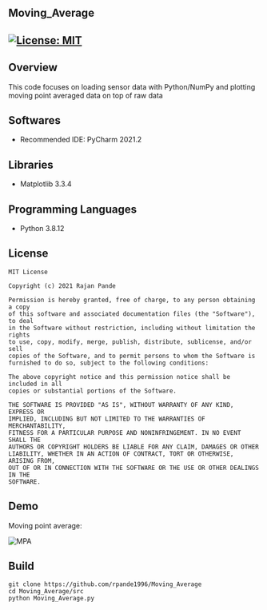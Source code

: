 ## Moving_Average
[![License: MIT](https://img.shields.io/badge/License-MIT-green.svg)](https://opensource.org/licenses/MIT)
---

## Overview

This code focuses on loading sensor data with Python/NumPy and plotting moving point averaged data on top 
of raw data

## Softwares

* Recommended IDE: PyCharm 2021.2

## Libraries

* Matplotlib 3.3.4

## Programming Languages

* Python 3.8.12

## License 

```
MIT License

Copyright (c) 2021 Rajan Pande

Permission is hereby granted, free of charge, to any person obtaining a copy
of this software and associated documentation files (the "Software"), to deal
in the Software without restriction, including without limitation the rights
to use, copy, modify, merge, publish, distribute, sublicense, and/or sell
copies of the Software, and to permit persons to whom the Software is
furnished to do so, subject to the following conditions:

The above copyright notice and this permission notice shall be included in all
copies or substantial portions of the Software.

THE SOFTWARE IS PROVIDED "AS IS", WITHOUT WARRANTY OF ANY KIND, EXPRESS OR
IMPLIED, INCLUDING BUT NOT LIMITED TO THE WARRANTIES OF MERCHANTABILITY,
FITNESS FOR A PARTICULAR PURPOSE AND NONINFRINGEMENT. IN NO EVENT SHALL THE
AUTHORS OR COPYRIGHT HOLDERS BE LIABLE FOR ANY CLAIM, DAMAGES OR OTHER
LIABILITY, WHETHER IN AN ACTION OF CONTRACT, TORT OR OTHERWISE, ARISING FROM,
OUT OF OR IN CONNECTION WITH THE SOFTWARE OR THE USE OR OTHER DEALINGS IN THE 
SOFTWARE.
```

## Demo

Moving point average:

![MPA](https://github.com/rpande1996/Moving_Average/blob/main/media/output/merged.png)

## Build

```
git clone https://github.com/rpande1996/Moving_Average
cd Moving_Average/src
python Moving_Average.py
```
